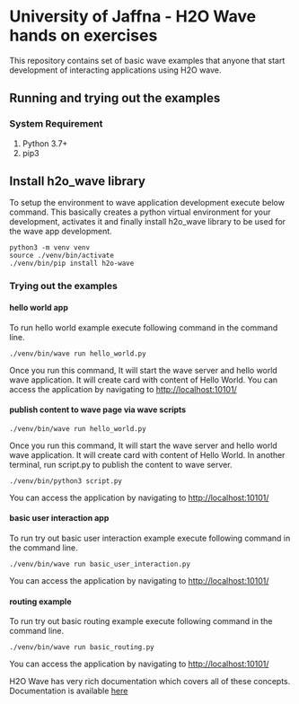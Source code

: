 # University of Jaffna - H2O Wave hands on exercises

This repository contains set of basic wave examples that anyone that start development of interacting applications using H2O wave.

## Running and trying out the examples

### System Requirement

1. Python 3.7+
2. pip3

## Install h2o_wave library

To setup the environment to wave application development execute below command. This basically creates a python virtual environment for your development, activates it and finally install h2o_wave library to be used for the wave app development.
```shell
python3 -m venv venv
source ./venv/bin/activate
./venv/bin/pip install h2o-wave
```

### Trying out the examples

#### hello world app
To run hello world example execute following command in the command line.
```shell
./venv/bin/wave run hello_world.py
```
Once you run this command, It will start the wave server and hello world wave application. It will create card with content of Hello World. You can access the application by navigating to [http://localhost:10101/ ](ttp://localhost:10101/ )

#### publish content to wave page via wave scripts
```shell
./venv/bin/wave run hello_world.py
```
Once you run this command, It will start the wave server and hello world wave application. It will create card with content of Hello World.
In another terminal, run script.py to publish the content to wave server.

```shell
./venv/bin/python3 script.py
```

You can access the application by navigating to [http://localhost:10101/ ](ttp://localhost:10101/ )


#### basic user interaction app

To run try out basic user interaction example execute following command in the command line.
```shell
./venv/bin/wave run basic_user_interaction.py
```
You can access the application by navigating to [http://localhost:10101/ ](ttp://localhost:10101/ )


#### routing example

To run try out basic routing example execute following command in the command line.
```shell
./venv/bin/wave run basic_routing.py
```
You can access the application by navigating to [http://localhost:10101/ ](ttp://localhost:10101/ )

H2O Wave has very rich documentation which covers all of these concepts. Documentation is available [here](https://wave.h2o.ai/)
